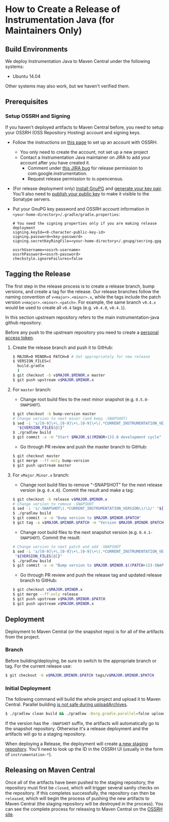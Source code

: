 # How to Create a Release of Instrumentation Java (for Maintainers Only)

## Build Environments

We deploy Instrumentation Java to Maven Central under the following systems:

-   Ubuntu 14.04

Other systems may also work, but we haven't verified them.

## Prerequisites

### Setup OSSRH and Signing

If you haven't deployed artifacts to Maven Central before, you need to setup
your OSSRH (OSS Repository Hosting) account and signing keys.

-   Follow the instructions on [this
    page](http://central.sonatype.org/pages/ossrh-guide.html) to set up an
    account with OSSRH.
    -   You only need to create the account, not set up a new project
    -   Contact a Instrumentation Java maintainer on JIRA to add your account after you
        have created it.
        -   Comment under [this JIRA bug](https://issues.sonatype.org/browse/OSSRH-27038?page=com.atlassian.jira.plugin.system.issuetabpanels%3Acomment-tabpanel)
            for release permission to com.google.instrumentation.
        -   Request release permission to io.opencensus.
-   (For release deployment only) [Install
    GnuPG](http://central.sonatype.org/pages/working-with-pgp-signatures.html#installing-gnupg)
    and [generate your key
    pair](http://central.sonatype.org/pages/working-with-pgp-signatures.html#generating-a-key-pair).
    You'll also need to [publish your public
    key](http://central.sonatype.org/pages/working-with-pgp-signatures.html#distributing-your-public-key)
    to make it visible to the Sonatype servers.
-   Put your GnuPG key password and OSSRH account information in
    `<your-home-directory>/.gradle/gradle.properties`:

    ```
    # You need the signing properties only if you are making release deployment
    signing.keyId=<8-character-public-key-id>
    signing.password=<key-password>
    signing.secretKeyRingFile=<your-home-directory>/.gnupg/secring.gpg

    ossrhUsername=<ossrh-username>
    ossrhPassword=<ossrh-password>
    checkstyle.ignoreFailures=false
    ```

## Tagging the Release

The first step in the release process is to create a release branch, bump
versions, and create a tag for the release. Our release branches follow the
naming convention of `v<major>.<minor>.x`, while the tags include the patch
version `v<major>.<minor>.<patch>`. For example, the same branch `v0.4.x` would
be used to create all `v0.4` tags (e.g. `v0.4.0`, `v0.4.1`).

In this section upstream repository refers to the main instrumentation-java
github repository.

Before any push to the upstream repository you need to create a [personal access
token](https://help.github.com/articles/creating-a-personal-access-token-for-the-command-line/).

1.  Create the release branch and push it to GitHub:

    ```bash
    $ MAJOR=0 MINOR=4 PATCH=0 # Set appropriately for new release
    $ VERSION_FILES=(
      build.gradle
      )
    $ git checkout -b v$MAJOR.$MINOR.x master
    $ git push upstream v$MAJOR.$MINOR.x
    ```

2.  For `master` branch:

    -   Change root build files to the next minor snapshot (e.g.
        `0.5.0-SNAPSHOT`).

    ```bash
    $ git checkout -b bump-version master
    # Change version to next minor (and keep -SNAPSHOT)
    $ sed -i 's/[0-9]\+\.[0-9]\+\.[0-9]\+\(.*CURRENT_INSTRUMENTATION_VERSION\)/'$MAJOR.$((MINOR+1)).0'\1/' \
      "${VERSION_FILES[@]}"
    $ ./gradlew build
    $ git commit -a -m "Start $MAJOR.$((MINOR+1)).0 development cycle"
    ```

    -   Go through PR review and push the master branch to GitHub:

    ```bash
    $ git checkout master
    $ git merge --ff-only bump-version
    $ git push upstream master
    ```

3.  For `vMajor.Minor.x` branch:

    -   Change root build files to remove "-SNAPSHOT" for the next release
        version (e.g. `0.4.0`). Commit the result and make a tag:

    ```bash
    $ git checkout -b release v$MAJOR.$MINOR.x
    # Change version to remove -SNAPSHOT
    $ sed -i 's/-SNAPSHOT\(.*CURRENT_INSTRUMENTATION_VERSION\)/\1/' "${VERSION_FILES[@]}"
    $ ./gradlew build
    $ git commit -a -m "Bump version to $MAJOR.$MINOR.$PATCH"
    $ git tag -a v$MAJOR.$MINOR.$PATCH -m "Version $MAJOR.$MINOR.$PATCH"
    ```

    -   Change root build files to the next snapshot version (e.g.
        `0.4.1-SNAPSHOT`). Commit the result:

    ```bash
    # Change version to next patch and add -SNAPSHOT
    $ sed -i 's/[0-9]\+\.[0-9]\+\.[0-9]\+\(.*CURRENT_INSTRUMENTATION_VERSION\)/'$MAJOR.$MINOR.$((PATCH+1))-SNAPSHOT'\1/' \
     "${VERSION_FILES[@]}"
    $ ./gradlew build
    $ git commit -a -m "Bump version to $MAJOR.$MINOR.$((PATCH+1))-SNAPSHOT"
    ```

    -   Go through PR review and push the release tag and updated release branch
        to GitHub:

    ```bash
    $ git checkout v$MAJOR.$MINOR.x
    $ git merge --ff-only release
    $ git push upstream v$MAJOR.$MINOR.$PATCH
    $ git push upstream v$MAJOR.$MINOR.x
    ```

## Deployment

Deployment to Maven Central (or the snapshot repo) is for all of the artifacts
from the project.

### Branch

Before building/deploying, be sure to switch to the appropriate branch or tag.
For the current release use:

```bash
$ git checkout -b v$MAJOR.$MINOR.$PATCH tags/v$MAJOR.$MINOR.$PATCH
```

### Initial Deployment

The following command will build the whole project and upload it to Maven
Central. Parallel building [is not safe during
uploadArchives](https://issues.gradle.org/browse/GRADLE-3420).

```bash
$ ./gradlew clean build && ./gradlew -Dorg.gradle.parallel=false uploadArchives
```

If the version has the `-SNAPSHOT` suffix, the artifacts will automatically go
to the snapshot repository. Otherwise it's a release deployment and the
artifacts will go to a staging repository.

When deploying a Release, the deployment will create [a new staging
repository](https://oss.sonatype.org/#stagingRepositories). You'll need to look
up the ID in the OSSRH UI (usually in the form of `instrumentation-*`).

## Releasing on Maven Central

Once all of the artifacts have been pushed to the staging repository, the
repository must first be `closed`, which will trigger several sanity checks on
the repository. If this completes successfully, the repository can then be
`released`, which will begin the process of pushing the new artifacts to Maven
Central (the staging repository will be destroyed in the process). You can see
the complete process for releasing to Maven Central on the [OSSRH
site](http://central.sonatype.org/pages/releasing-the-deployment.html).
